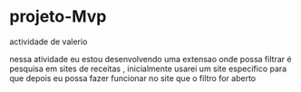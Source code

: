 # projeto-Mvp
actividade de valerio

<p>nessa atividade eu estou desenvolvendo uma extensao onde possa filtrar é pesquisa em sites de receitas , inicialmente  usarei um site especifico para que depois eu possa fazer funcionar no site que o filtro for aberto</p>
